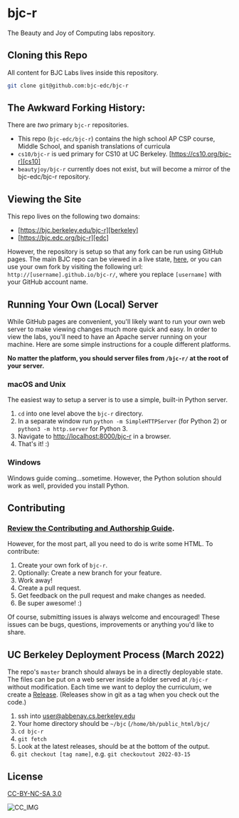 # bjc-r

The Beauty and Joy of Computing labs repository.

## Cloning this Repo

All content for BJC Labs lives inside this repository.

```sh
git clone git@github.com:bjc-edc/bjc-r
```

## The Awkward Forking History:

There are *two* primary `bjc-r` repositories.

* This repo (`bjc-edc/bjc-r`) contains the high school AP CSP course, Middle School, and spanish translations of curricula
* `cs10/bjc-r` is ued primary for CS10 at UC Berkeley. [https://cs10.org/bjc-r][cs10]
* `beautyjoy/bjc-r` currently does not exist, but will become a mirror of the bjc-edc/bjc-r repository.

## Viewing the Site

This repo lives on the following two domains:

* [https://bjc.berkeley.edu/bjc-r][berkeley]
* [https://bjc.edc.org/bjc-r][edc]

However, the repository is setup so that any fork can be run using GitHub pages.
The main BJC repo can be viewed in a live state, [here](gh), or you can use your own fork by visiting the following url: `http://[username].github.io/bjc-r/`, where you replace `[username]` with your GitHub account name.

## Running Your Own (Local) Server
While GitHub pages are convenient, you'll likely want to run your own web server
to make viewing changes much more quick and easy. In order to view the labs, you'll need to have an Apache server running on your machine. Here are some simple instructions for a couple different platforms.

__No matter the platform, you should server files from `/bjc-r/` at the root of your server.__

### macOS and Unix
The easiest way to setup a server is to use a simple, built-in Python server.
1. `cd` into one level above the `bjc-r` directory.
2. In a separate window run `python -m SimpleHTTPServer` (for Python 2) or `python3 -m http.server` for Python 3.
3. Navigate to [http://localhost:8000/bjc-r][localhost] in a browser.
4. That's it! :)

### Windows
Windows guide coming...sometime. However, the Python solution should work as well, provided you install Python.

## Contributing

### [Review the Contributing and Authorship Guide][contributing].

However, for the most part, all you need to do is write some HTML.
To contribute:
1. Create your own fork of `bjc-r`.
2. Optionally: Create a new branch for your feature.
3. Work away!
4. Create a pull request.
5. Get feedback on the pull request and make changes as needed.
6. Be super awesome! :)

Of course, submitting issues is always welcome and encouraged! These issues can be bugs, questions, improvements or anything you'd like to share.

## UC Berkeley Deployment Process (March 2022)

The repo's `master` branch should always be in a directly deployable state. The files can be put on a web server inside a folder served at `/bjc-r` without modification. Each time we want to deploy the curriculum, we create a [Release](https://github.com/bjc-edc/bjc-r/releases). (Releases show in git as a tag when you check out the code.)

1. ssh into user@abbenay.cs.berkeley.edu
2. Your home directory should be `~/bjc` (`/home/bh/public_html/bjc/`
3. `cd bjc-r`
4. `git fetch`
5. Look at the latest releases, should be at the bottom of the output.
6. `git checkout [tag name]`, e.g. `git checkoutout 2022-03-15`

## License
[CC-BY-NC-SA 3.0][cc]

![CC_IMG][cc_img]

<!-- Links for the doc -->
[contributing]: docs/README.md
[cc]: https://creativecommons.org/licenses/by-nc-sa/3.0/
[cc_img]: https://i.creativecommons.org/l/by-nc-sa/3.0/88x31.png
[cs10]: https://cs10.org/bjc-r
[localhost]: http://localhost:8000/bjc-r
[berkeley]: https://bjc.berkeley.edu/bjc-r/
[edc]: https://bjc.edc.org/bjc-r
